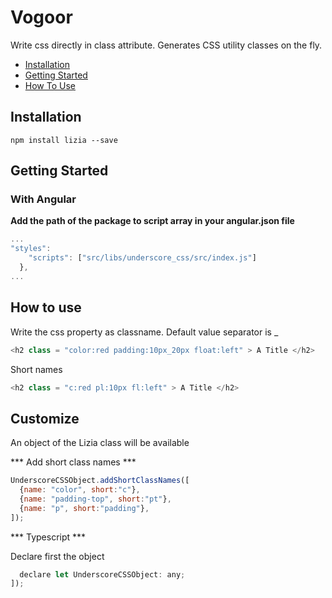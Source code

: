 Vogoor
===========

Write css directly in class attribute. Generates CSS utility classes on the fly.

* [Installation](#installation)
* [Getting Started](#getting-started)
* [How To Use](#how-to-use)

## Installation

    npm install lizia --save

## Getting Started

### With Angular

**Add the path of the package to script array in your angular.json file**
````js
...
"styles": 
    "scripts": ["src/libs/underscore_css/src/index.js"]
  },
...
````

## How to use
Write the css property as classname. Default value separator is _
````js
<h2 class = "color:red padding:10px_20px float:left" > A Title </h2>
````
Short names
````js
<h2 class = "c:red pl:10px fl:left" > A Title </h2>
````

## Customize
An object of the Lizia class will be available

*** Add short class names ***
````js
UnderscoreCSSObject.addShortClassNames([
  {name: "color", short:"c"},
  {name: "padding-top", short:"pt"},
  {name: "p", short:"padding"},
]);
````

*** Typescript ***

Declare first the object
````js
  declare let UnderscoreCSSObject: any;
]);

